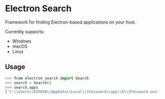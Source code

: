# Electron Search

Framework for finding Electron-based applications on your host.

Currently supports:
- Windows
- macOS
- Linux


## Usage

```py
>>> from electron_search import Search
>>> search = Search()
>>> search.apps
['C:\\Users\\RIPEDA\\AppData\\Local\\1Password\\app\\8\\1Password.exe', 'C:\\Users\\RIPEDA\\AppData\\Local\\Discord\\app-1.0.9030\\Discord.exe']
```